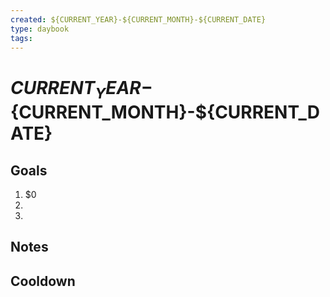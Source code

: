 ```yaml
---
created: ${CURRENT_YEAR}-${CURRENT_MONTH}-${CURRENT_DATE}
type: daybook
tags: 
---
```


# ${CURRENT_YEAR}-${CURRENT_MONTH}-${CURRENT_DATE}

## Goals
1. $0
2.
3.

## Notes

## Cooldown

